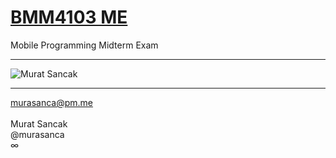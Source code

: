 # <a href="https://www.youtube.com/playlist?list=PLQFPOffxPDhg976ldEtlRZ0ukfgIltjlG" target="_blank">BMM4103 ME</a>
Mobile Programming Midterm Exam
<hr>
<img alt="Murat Sancak" src="https://github.com/murasanca/BMM4103ME/blob/main/app/src/main/res/png/BMM4103.png">
<hr>
<a href="mailto:murasanca@pm.me" target="_blank">murasanca@pm.me</a>
<br><br>
Murat Sancak
<br>
@murasanca
<br>
∞